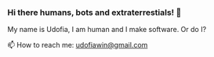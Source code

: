 ### Hi there humans, bots and extraterrestials! 👋

My name is Udofia, I am human and I make software. Or do I?

<!-- [Elixir.](https://elixir-lang.org) -->


📫 How to reach me: udofiawin@gmail.com

<!--
**aifodu/aifodu** is a ✨ _special_ ✨ repository because its `README.md` (this file) appears on your GitHub profile.

Here are some ideas to get you started:

- 🔭 I’m currently working on ...
- 🌱 I’m currently learning ...
- 👯 I’m looking to collaborate on ...
- 🤔 I’m looking for help with ...
- 💬 Ask me about ...
- 📫 How to reach me: ...
- 😄 Pronouns: ...
- ⚡ Fun fact: ...
-->
